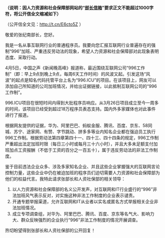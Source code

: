 **（说明：因人力资源和社会保障部网站的“[部长信箱](http://www.mohrss.gov.cn/SYrlzyhshbzb/zxhd/buzhangxinxiang/woyaoxiexin/)”要求正文不能超过1000字符，将公开信全文缩减如下）**

（公开信全文见：http://t.cn/E6cto5Z ）

敬爱的张纪南部长，您好。

我是一名从事互联网行业的普通程序员。我要向您汇报互联网行业普遍存在的强制“996”加班、严重违反劳动法的现象，希望人力资源和社会保障部对此现象表明态度、采取行动。

4月5日，中国之声《新闻晚高峰》报道称，最近围绕互联网公司“996工作制”（即：早上9点到晚上9点，每周6天工作时间）的风波又起。引发这场“风波”的起点是知名代码托管平台上名为“996.ICU”的项目。在该项目上，网友可以添加自己所知道的公司加班情况，并给出证据链接，以此抵制互联网公司的“996工作制”。

996.ICU项目在很短时间内得到大批程序员响应。从3月26日项目成立至今一周多的时间，该项目已经受到超过18万程序员表态支持。国内外多家媒体也对此事件进行了报道。

根据网友提供的证据，华为、阿里巴巴、蚂蚁金服、腾讯、百度、京东、58同城、苏宁、途家网、有赞、字节跳动、拼多多等业内知名企业都在强迫员工执行996工作制。根据劳动法第四章第四十一、四十三、四十四条的规定，996工作制严重超出法定加班时限（每日三小时或每月三十六小时），并且大多未足额支付加班加点工资报酬（不低于工资的百分之一百五十），属于违反劳动法的非法工作制度。

鉴于目前违法企业众多、涉及多家知名企业、并且这些企业掌握强大的互联网言论控制力量，这些企业中仍在被迫加班的程序员们迫切需要人力资源和社会保障部为他们的权益代言。我特此请求张部长和人资社保部的相关领导：

1. 以人力资源和社会保障部的名义公开发声，对互联网和IT行业盛行的“996”非法加班风气表示反对，对实施这种非法工作制度的企业表示谴责。
2. 开通专题举报渠道，允许互联网和IT从业者以实名或匿名方式举报相关企业非法加班情况。
3. 成立专项调查组，对华为、阿里巴巴、腾讯、百度、京东等名气大、影响力大、群众反映强烈的企业执行“996”非法工作制度的情况开展调查。

热切盼望得到张部长和人资社保部的公开回复！
